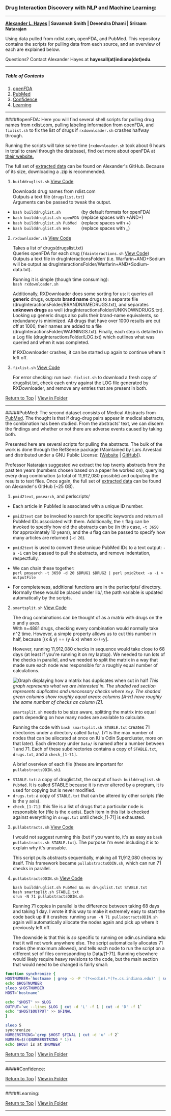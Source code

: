 ### Drug Interaction Discovery with NLP and Machine Learning:

---

__[Alexander L. Hayes](http://batflyer.net) | Savannah Smith | Devendra Dhami | Sriraam Natarajan__

Using data pulled from rxlist.com, openFDA, and PubMed.  This repository contains the scripts for pulling data from each source, and an overview of each are explained below.

Questions?  Contact Alexander Hayes at __hayesall(at)indiana(dot)edu__.

---

##### Table of Contents
1. [openFDA](#openfda)
2. [PubMed](#pubmed)
3. [Confidence](#confidence)
4. [Learning](#learning)

---

#####openFDA:
Here you will find several shell scripts for pulling drug names from rxlist.com, pulling labeling information from openFDA, and `fixlist.sh` to fix the list of drugs if `rxdownloader.sh` crashes halfway through.

Running the scripts will take some time (`rxdownloader.sh` took about 6 hours in total to crawl through the database), find out more about openFDA at [their website.](https://open.fda.gov/api/reference/)

The full set of [extracted data](https://github.iu.edu/hayesall/PMDataDump/tree/master/bashscripts/drugInteractionsFolder) can be found on Alexander's GitHub.  Because of its size, downloading a .zip is recommended.

1. `builddruglist.sh` [View Code](https://github.iu.edu/ProHealth/2016-ProHealthREU-DrugInteractionsDiscovery-SmithHayes/blob/master/openFDA/builddruglist.sh)

   Downloads drug names from rxlist.com  
   Outputs a text file (`drugslist.txt`)  
   Arguments can be passed to tweak the output.

  * `bash builddruglist.sh         `(by default formats for openFDA)
  * `bash builddruglist.sh openFDA `(replace spaces with +AND+)
  * `bash builddruglist.sh PubMed  `(replace spaces with +)
  * `bash builddruglist.sh Web     `(replace spaces with _)

2. `rxdownloader.sh` [View Code](https://github.iu.edu/ProHealth/2016-ProHealthREU-DrugInteractionsDiscovery-SmithHayes/blob/master/openFDA/rxdownloader.sh)

   Takes a list of drugs(drugslist.txt)  
   Queries openFDA for each drug (`fdainteractions.sh` [View Code](https://github.iu.edu/ProHealth/2016-ProHealthREU-DrugInteractionsDiscovery-SmithHayes/blob/master/openFDA/fdainteractions.sh))  
   Outputs a text file in drugInteractionsFolder/ (i.e. Warfarin+AND+Sodium will be output as drugInteractionsFolder/Warfarin+AND+Sodium-data.txt).

   Running it is simple (though time consuming):  
   `bash rxdownloader.sh`

   Additionally, RXDownloader does some sorting for us: it queries all __generic__ drugs, outputs __brand name__ drugs to a separate file (drugInteractionsFolder/BRANDNAMEDRUGS.txt), and separates __unknown drugs__ as well (drugInteractionsFolder/UNKNOWNDRUGS.txt).  Looking up generic drugs also pulls their brand-name equivalents, so redundancy is minimized.  All drugs that have over 1000 results are cut off at 1000, their names are added to a file (drugInteractionsFolder/WARNINGS.txt).  Finally, each step is detailed in a Log file (drugInteractionsFolder/LOG.txt) which outlines what was queried and when it was completed.

   If RXDownloader crashes, it can be started up again to continue where it left off.

3. `fixlist.sh` [View Code](https://github.iu.edu/ProHealth/2016-ProHealthREU-DrugInteractionsDiscovery-SmithHayes/blob/master/openFDA/fixlist.sh)

   For error checking: run `bash fixlist.sh` to download a fresh copy of drugslist.txt, check each entry against the LOG file generated by RXDownloader, and remove any entries that are present in both.

[Return to Top](#drug-interaction-discovery-with-nlp-and-machine-learning) | [View in Folder](https://github.iu.edu/ProHealth/2016-ProHealthREU-DrugInteractionsDiscovery-SmithHayes/tree/master/openFDA)

---

#####PubMed:
The second dataset consists of Medical Abstracts from [PubMed](http://www.ncbi.nlm.nih.gov/pubmed).  The thought is that if drug-drug pairs appear in medical abstracts, the combination has been studied.  From the abstracts' text, we can discern the findings and whether or not there are adverse events caused by taking both.

Presented here are several scripts for pulling the abstracts.  The bulk of the work is done through the RefSense package (Maintained by Lars Arvestad and distributed under a GNU Public License: [[Website](http://www.csc.kth.se/~arve/code/refsense/) | [GitHub](https://github.com/arvestad/refsense)]).  

Professor Natarajan suggested we extract the top twenty abstracts from the past ten years (numbers chosen based on a paper he worked on), querying every drug combination (a total of 11,912,080 possible) and outputing the results to text files.  Once again, the full set of [extracted data](https://github.iu.edu/hayesall/PMDataDump/tree/master/Generated/Abstracts) can be found on Alexander's GitHub (~25 GB).

1. `pmid2text`, `pmsearch`, and perlscripts/

  * Each article in PubMed is associated with a unique ID number.  
  * `pmid2text` can be invoked to search for specific keywords and return all PubMed IDs associated with them.  Additionally, the `t` flag can be invoked to specify how old the abstracts can be (in this case, `-t 3650` for approximately 10 years), and the `d` flag can be passed to specify how many articles are returned (`-d 20`).  
  * `pmid2text` is used to convert these unique PubMed IDs to a text output: `-a -i` can be passed to pull the abstracts, and remove indentation, respectfully.

  * We can chain these together:  
   `perl pmsearch -t 3650 -d 20 $DRUG1 $DRUG2 | perl pmid2text -a -i > outputFile`

  * For completeness, additional functions are in the perlscripts/ directory.  Normally these would be placed under lib/, the path variable is updated automatically by the scripts.

2. `smartsplit.sh` [View Code](https://github.iu.edu/ProHealth/2016-ProHealthREU-DrugInteractionsDiscovery-SmithHayes/blob/master/PubMed/smartsplit.sh)

   The drug combinations can be thought of as a matrix with drugs on the x and y axes.  
   With n=4881 drugs, checking every combination would normally take n^2 time.  However, a simple property allows us to cut this number in half, because [(x & y) == (y & x) when x=/=y].
   
   However, running 11,912,080 checks in sequence would take close to 68 days (at least if you're running it on my laptop).  We needed to run lots of the checks in parallel, and we needed to split the matrix in a way that made sure each node was responsible for a roughly equal number of calculations.  
   
   ![Graph displaying how a matrix has duplicates when cut in half](http://i.imgur.com/cscwYOO.png "Cutting a matrix in half")
   _This graph represents what we are interested in.  The shaded red section represents duplicates and unecessary checks where x=y.  The shaded green columns show roughly equal areas: columns [A-H] have roughly the same number of checks as column [Z]._

   `smartsplit.sh` needs to be size aware, splitting the matrix into equal parts depending on how many nodes are available to calculate.

   Running the code with `bash smartsplit.sh STABLE.txt` creates 71 directories under a directory called `Data/`.  (71 is the max number of nodes that can be allocated at once on IU's Odin Supercluster, more on that later).  Each directory under `Data/` is named after a number between 1 and 71.  Each of these subdirectories contains a copy of `STABLE.txt`, `drugs.txt`, and a `check_[1-71]`.

   A brief overview of each file (these are important for `pullabstractsODIN.sh`).  
  * `STABLE.txt`: a copy of druglist.txt, the output of `bash builddruglist.sh PubMed`.  It is called STABLE because it is never altered by a program, it is used for copying but is never modified.  
  * `drugs.txt`: a copy of `STABLE.txt` that can be altered by other scripts (file is the y axis).
  * `check_[1-71]`: this file is a list of drugs that a particular node is responsible for (file is the x axis).  Each item in this list is checked against everything in `drugs.txt` until check_[1-71] is exhausted.
 
3. `pullabstracts.sh` [View Code](https://github.iu.edu/ProHealth/2016-ProHealthREU-DrugInteractionsDiscovery-SmithHayes/blob/master/PubMed/pullabstracts.sh)

   I would not suggest running this (but if you want to, it's as easy as `bash pullabstracts.sh STABLE.txt`).  The purpose I'm even including it is to explain why it's unusable.

   This script pulls abstracts sequentially, making all 11,912,080 checks by itself.  This framework became `pullabstractsODIN.sh`, which can run 71 checks in parallel.

4. `pullabstractsODIN.sh` [View Code](https://github.iu.edu/ProHealth/2016-ProHealthREU-DrugInteractionsDiscovery-SmithHayes/blob/master/PubMed/pullabstractsODIN.sh)

   `bash builddruglist.sh PubMed && mv drugslist.txt STABLE.txt`  
   `bash smartsplit.sh STABLE.txt`  
   `srun -N 71 pullabstractsODIN.sh`  

   Running 71 copies in parallel is the difference between taking 68 days and taking 1 day.  I wrote it this way to make it extremely easy to start the code back up if it crashes: running `srun -N 71 pullabstractsODIN.sh` again will automatically allocate the nodes again and pick up where it previously left off.  

   The downside is that this is _so_ specific to running on odin.cs.indiana.edu that it will not work anywhere else.  The script automatically allocates 71 nodes (the maximum allowed), and tells each node to run the script on a different set of files corresponding to Data/[1-71].  Running elsewhere would likely require heavy revisions to the code, but the main section that would need to be changed is fairly small:  

```bash
function synchronize { 
HOSTNUMBER=`hostname | grep -o -P '(?<=odin).*(?=.cs.indiana.edu)' | sed 's/^0*//'`
echo $HOSTNUMBER
sleep $HOSTNUMBER
HOST=`hostname`

echo "$HOST" >> $LOG
OUTPUT=`wc --lines $LOG | cut -d 'L' -f 1 | cut -d 'D' -f 1`
echo "$HOST$OUTPUT" >> $FINAL
}

sleep 5
synchronize
NUMBERSTRING=`grep $HOST $FINAL | cut -d 'u' -f 2`
NUMBER=$(($NUMBERSTRING * 1))
echo $HOST is at $NUMBER`
```

[Return to Top](#drug-interaction-discovery-with-nlp-and-machine-learning) | [View in Folder](https://github.iu.edu/ProHealth/Drug_Interaction_Discovery/tree/master/PubMed)

---

#####Confidence:

[Return to Top](#drug-interaction-discovery-with-nlp-and-machine-learning) | [View in Folder](https://github.iu.edu/ProHealth/Drug_Interaction_Discovery/tree/master/openFDA)

---

#####Learning:

[Return to Top](#drug-interaction-discovery-with-nlp-and-machine-learning) | [View in Folder](https://github.iu.edu/ProHealth/Drug_Interaction_Discovery/tree/master/openFDA)

---